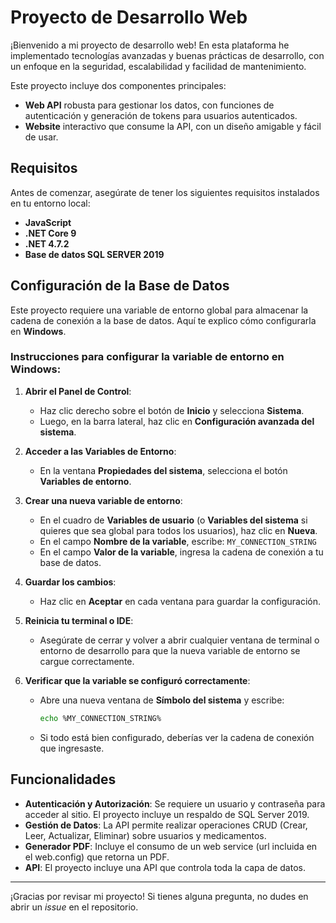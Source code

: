 # Proyecto de Desarrollo Web

¡Bienvenido a mi proyecto de desarrollo web! En esta plataforma he implementado tecnologías avanzadas y buenas prácticas de desarrollo, con un enfoque en la seguridad, escalabilidad y facilidad de mantenimiento.

Este proyecto incluye dos componentes principales:

- **Web API** robusta para gestionar los datos, con funciones de autenticación y generación de tokens para usuarios autenticados.
- **Website** interactivo que consume la API, con un diseño amigable y fácil de usar.

## Requisitos

Antes de comenzar, asegúrate de tener los siguientes requisitos instalados en tu entorno local:

- **JavaScript**
- **.NET Core 9**
- **.NET 4.7.2**
- **Base de datos SQL SERVER 2019**

## Configuración de la Base de Datos

Este proyecto requiere una variable de entorno global para almacenar la cadena de conexión a la base de datos. Aquí te explico cómo configurarla en **Windows**.

### Instrucciones para configurar la variable de entorno en Windows:

1. **Abrir el Panel de Control**:
   - Haz clic derecho sobre el botón de **Inicio** y selecciona **Sistema**.
   - Luego, en la barra lateral, haz clic en **Configuración avanzada del sistema**.

2. **Acceder a las Variables de Entorno**:
   - En la ventana **Propiedades del sistema**, selecciona el botón **Variables de entorno**.

3. **Crear una nueva variable de entorno**:
   - En el cuadro de **Variables de usuario** (o **Variables del sistema** si quieres que sea global para todos los usuarios), haz clic en **Nueva**.
   - En el campo **Nombre de la variable**, escribe: `MY_CONNECTION_STRING`
   - En el campo **Valor de la variable**, ingresa la cadena de conexión a tu base de datos.
     
4. **Guardar los cambios**:
   - Haz clic en **Aceptar** en cada ventana para guardar la configuración.

5. **Reinicia tu terminal o IDE**:
   - Asegúrate de cerrar y volver a abrir cualquier ventana de terminal o entorno de desarrollo para que la nueva variable de entorno se cargue correctamente.

6. **Verificar que la variable se configuró correctamente**:
   - Abre una nueva ventana de **Símbolo del sistema** y escribe:

     ```bash
     echo %MY_CONNECTION_STRING%
     ```

   - Si todo está bien configurado, deberías ver la cadena de conexión que ingresaste.

## Funcionalidades

- **Autenticación y Autorización**: Se requiere un usuario y contraseña para acceder al sitio. El proyecto incluye un respaldo de SQL Server 2019.
- **Gestión de Datos**: La API permite realizar operaciones CRUD (Crear, Leer, Actualizar, Eliminar) sobre usuarios y medicamentos.
- **Generador PDF**: Incluye el consumo de un web service (url incluida en el web.config) que retorna un PDF.
- **API**: El proyecto incluye una API que controla toda la capa de datos.

---

¡Gracias por revisar mi proyecto! Si tienes alguna pregunta, no dudes en abrir un *issue* en el repositorio.
